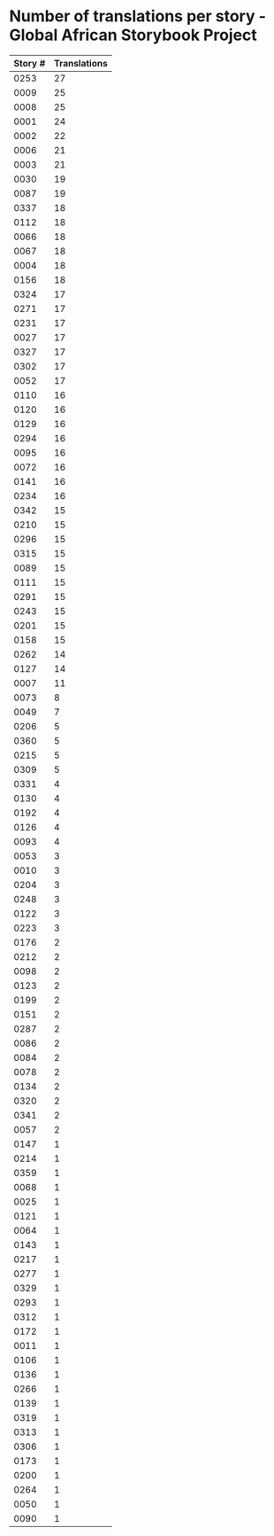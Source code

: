 # Number of translations per story - Global African Storybook Project

Story # | Translations
------- | ------------
0253 | 27
0009 | 25
0008 | 25
0001 | 24
0002 | 22
0006 | 21
0003 | 21
0030 | 19
0087 | 19
0337 | 18
0112 | 18
0066 | 18
0067 | 18
0004 | 18
0156 | 18
0324 | 17
0271 | 17
0231 | 17
0027 | 17
0327 | 17
0302 | 17
0052 | 17
0110 | 16
0120 | 16
0129 | 16
0294 | 16
0095 | 16
0072 | 16
0141 | 16
0234 | 16
0342 | 15
0210 | 15
0296 | 15
0315 | 15
0089 | 15
0111 | 15
0291 | 15
0243 | 15
0201 | 15
0158 | 15
0262 | 14
0127 | 14
0007 | 11
0073 | 8
0049 | 7
0206 | 5
0360 | 5
0215 | 5
0309 | 5
0331 | 4
0130 | 4
0192 | 4
0126 | 4
0093 | 4
0053 | 3
0010 | 3
0204 | 3
0248 | 3
0122 | 3
0223 | 3
0176 | 2
0212 | 2
0098 | 2
0123 | 2
0199 | 2
0151 | 2
0287 | 2
0086 | 2
0084 | 2
0078 | 2
0134 | 2
0320 | 2
0341 | 2
0057 | 2
0147 | 1
0214 | 1
0359 | 1
0068 | 1
0025 | 1
0121 | 1
0064 | 1
0143 | 1
0217 | 1
0277 | 1
0329 | 1
0293 | 1
0312 | 1
0172 | 1
0011 | 1
0106 | 1
0136 | 1
0266 | 1
0139 | 1
0319 | 1
0313 | 1
0306 | 1
0173 | 1
0200 | 1
0264 | 1
0050 | 1
0090 | 1
